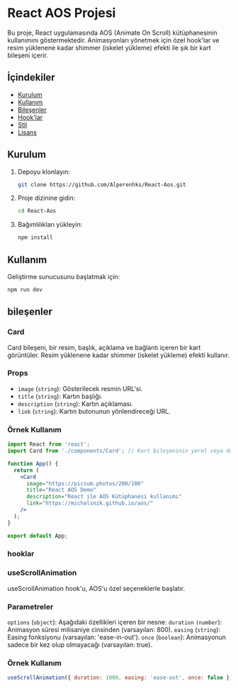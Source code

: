 # React AOS Projesi

Bu proje, React uygulamasında AOS (Animate On Scroll) kütüphanesinin kullanımını göstermektedir. Animasyonları yönetmek için özel hook'lar ve resim yüklenene kadar shimmer (iskelet yükleme) efekti ile şık bir kart bileşeni içerir.

## İçindekiler

- [Kurulum](#kurulum)
- [Kullanım](#kullanım)
- [Bileşenler](#bileşenler)
- [Hook'lar](#hooklar)
- [Stil](#stil)
- [Lisans](#lisans)

## Kurulum

1. Depoyu klonlayın:
    ```bash
    git clone https://github.com/Alperenhks/React-Aos.git
    ```

2. Proje dizinine gidin:
    ```bash
    cd React-Aos
    ```

3. Bağımlılıkları yükleyin:
    ```bash
    npm install
    ```

## Kullanım

Geliştirme sunucusunu başlatmak için:
```bash
npm run dev
```

## bileşenler
### Card

Card bileşeni, bir resim, başlık, açıklama ve bağlantı içeren bir kart görüntüler. Resim yüklenene kadar shimmer (iskelet yükleme) efekti kullanır.

### Props

- `image` (`string`): Gösterilecek resmin URL'si.
- `title` (`string`): Kartın başlığı.
- `description` (`string`): Kartın açıklaması.
- `link` (`string`): Kartın butonunun yönlendireceği URL.

### Örnek Kullanım

```jsx
import React from 'react';
import Card from './components/Card'; // Kart bileşeninin yerel veya doğru yolu

function App() {
  return (
    <Card
      image="https://picsum.photos/200/100"
      title="React AOS Demo"
      description="React ile AOS Kütüphanesi kullanımı"
      link="https://michalsnik.github.io/aos/"
    />
  );
}

export default App;
```

### hooklar

### useScrollAnimation

useScrollAnimation hook'u, AOS'u özel seçeneklerle başlatır.

### Parametreler

`options` (`object`): Aşağıdaki özellikleri içeren bir nesne:
`duration` `(number`): Animasyon süresi milisaniye cinsinden (varsayılan: 800).
`easing` (`string`): Easing fonksiyonu (varsayılan: 'ease-in-out').
`once` (`boolean`): Animasyonun sadece bir kez olup olmayacağı (varsayılan: true).

### Örnek Kullanım

```jsx
useScrollAnimation({ duration: 1000, easing: 'ease-out', once: false });
```
